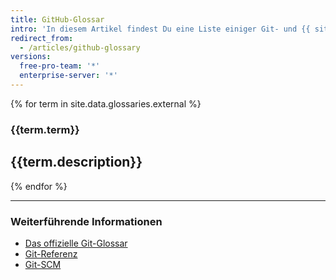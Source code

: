 ```yaml
---
title: GitHub-Glossar
intro: 'In diesem Artikel findest Du eine Liste einiger Git- und {{ site.data.variables.product.prodname_dotcom }}-spezifischer Begriffe, die wir übergreifend auf unseren Websites und in unseren Dokumentationen verwenden.'
redirect_from:
  - /articles/github-glossary
versions:
  free-pro-team: '*'
  enterprise-server: '*'
---
```


{% for term in site.data.glossaries.external %}
  ### {{term.term}}
  {{term.description}}
  ---
{% endfor %}

---

### Weiterführende Informationen

- [Das offizielle Git-Glossar](https://www.kernel.org/pub/software/scm/git/docs/gitglossary.html)
- [Git-Referenz](http://gitref.org/)
- [Git-SCM](https://git-scm.com/doc)
